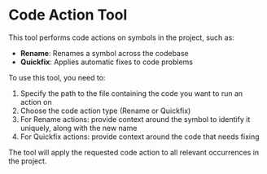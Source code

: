 # Code Action Tool

This tool performs code actions on symbols in the project, such as:

- **Rename**: Renames a symbol across the codebase
- **Quickfix**: Applies automatic fixes to code problems

To use this tool, you need to:
1. Specify the path to the file containing the code you want to run an action on
2. Choose the code action type (Rename or Quickfix)
3. For Rename actions: provide context around the symbol to identify it uniquely, along with the new name
4. For Quickfix actions: provide context around the code that needs fixing

The tool will apply the requested code action to all relevant occurrences in the project.
